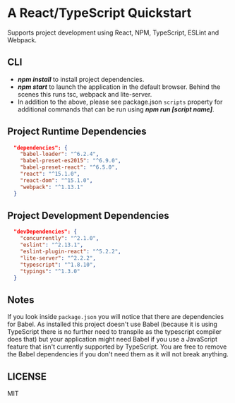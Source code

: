 # A React/TypeScript Quickstart

Supports project development using React, NPM, TypeScript, ESLint and Webpack.

## CLI

* ***npm install*** to install project dependencies.
* ***npm start*** to launch the application in the default browser. Behind the scenes this runs tsc, webpack and lite-server.
* In addition to the above, please see package.json `scripts` property for additional commands that can be run using ***npm run [script name]***.

## Project Runtime Dependencies
```json
  "dependencies": {
    "babel-loader": "^6.2.4",
    "babel-preset-es2015": "^6.9.0",
    "babel-preset-react": "^6.5.0",
    "react": "^15.1.0",
    "react-dom": "^15.1.0",
    "webpack": "^1.13.1"
  }
```

## Project Development Dependencies
```json
  "devDependencies": {
    "concurrently": "^2.1.0",
    "eslint": "^2.13.1",
    "eslint-plugin-react": "^5.2.2",
    "lite-server": "^2.2.2",
    "typescript": "^1.8.10",
    "typings": "^1.3.0"
  }
```

## Notes
If you look inside `package.json` you will notice that there are dependencies for Babel. As installed this project doesn't use Babel (because it is using TypeScript there is no further need to transpile as the typescript compiler does that) but your application might need Babel if you use a JavaScript feature that isn't currently supported by TypeScript. You are free to remove the Babel dependencies if you don't need them as it will not break anything.

## LICENSE
MIT